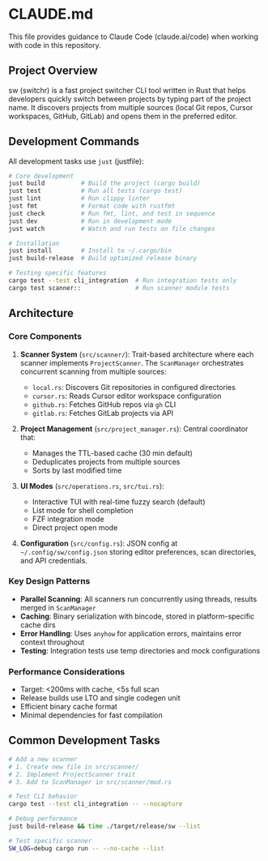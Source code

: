 # CLAUDE.md

This file provides guidance to Claude Code (claude.ai/code) when working with code in this repository.

## Project Overview

sw (switchr) is a fast project switcher CLI tool written in Rust that helps developers quickly switch between projects by typing part of the project name. It discovers projects from multiple sources (local Git repos, Cursor workspaces, GitHub, GitLab) and opens them in the preferred editor.

## Development Commands

All development tasks use `just` (justfile):

```bash
# Core development
just build          # Build the project (cargo build)
just test           # Run all tests (cargo test)
just lint           # Run clippy linter
just fmt            # Format code with rustfmt
just check          # Run fmt, lint, and test in sequence
just dev            # Run in development mode
just watch          # Watch and run tests on file changes

# Installation
just install        # Install to ~/.cargo/bin
just build-release  # Build optimized release binary

# Testing specific features
cargo test --test cli_integration  # Run integration tests only
cargo test scanner::               # Run scanner module tests
```

## Architecture

### Core Components

1. **Scanner System** (`src/scanner/`): Trait-based architecture where each scanner implements `ProjectScanner`. The `ScanManager` orchestrates concurrent scanning from multiple sources:
   - `local.rs`: Discovers Git repositories in configured directories
   - `cursor.rs`: Reads Cursor editor workspace configuration
   - `github.rs`: Fetches GitHub repos via `gh` CLI
   - `gitlab.rs`: Fetches GitLab projects via API

2. **Project Management** (`src/project_manager.rs`): Central coordinator that:
   - Manages the TTL-based cache (30 min default)
   - Deduplicates projects from multiple sources
   - Sorts by last modified time

3. **UI Modes** (`src/operations.rs`, `src/tui.rs`):
   - Interactive TUI with real-time fuzzy search (default)
   - List mode for shell completion
   - FZF integration mode
   - Direct project open mode

4. **Configuration** (`src/config.rs`): JSON config at `~/.config/sw/config.json` storing editor preferences, scan directories, and API credentials.

### Key Design Patterns

- **Parallel Scanning**: All scanners run concurrently using threads, results merged in `ScanManager`
- **Caching**: Binary serialization with bincode, stored in platform-specific cache dirs
- **Error Handling**: Uses `anyhow` for application errors, maintains error context throughout
- **Testing**: Integration tests use temp directories and mock configurations

### Performance Considerations

- Target: <200ms with cache, <5s full scan
- Release builds use LTO and single codegen unit
- Efficient binary cache format
- Minimal dependencies for fast compilation

## Common Development Tasks

```bash
# Add a new scanner
# 1. Create new file in src/scanner/
# 2. Implement ProjectScanner trait
# 3. Add to ScanManager in src/scanner/mod.rs

# Test CLI behavior
cargo test --test cli_integration -- --nocapture

# Debug performance
just build-release && time ./target/release/sw --list

# Test specific scanner
SW_LOG=debug cargo run -- --no-cache --list
```